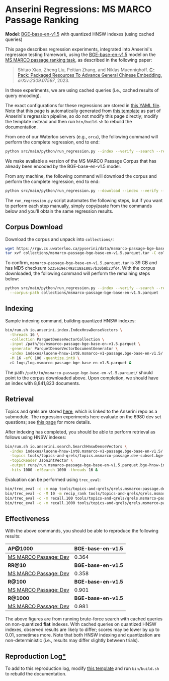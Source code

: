 # Anserini Regressions: MS MARCO Passage Ranking

**Model**: [BGE-base-en-v1.5](https://huggingface.co/BAAI/bge-base-en-v1.5) with quantized HNSW indexes (using cached queries)

This page describes regression experiments, integrated into Anserini's regression testing framework, using the [BGE-base-en-v1.5](https://huggingface.co/BAAI/bge-base-en-v1.5) model on the [MS MARCO passage ranking task](https://github.com/microsoft/MSMARCO-Passage-Ranking), as described in the following paper:

> Shitao Xiao, Zheng Liu, Peitian Zhang, and Niklas Muennighoff. [C-Pack: Packaged Resources To Advance General Chinese Embedding.](https://arxiv.org/abs/2309.07597) _arXiv:2309.07597_, 2023.

In these experiments, we are using cached queries (i.e., cached results of query encoding).

The exact configurations for these regressions are stored in [this YAML file](../../src/main/resources/regression/msmarco-v1-passage.bge-base-en-v1.5.parquet.hnsw-int8.cached.yaml).
Note that this page is automatically generated from [this template](../../src/main/resources/docgen/templates/msmarco-v1-passage.bge-base-en-v1.5.parquet.hnsw-int8.cached.template) as part of Anserini's regression pipeline, so do not modify this page directly; modify the template instead and then run `bin/build.sh` to rebuild the documentation.

From one of our Waterloo servers (e.g., `orca`), the following command will perform the complete regression, end to end:

```bash
python src/main/python/run_regression.py --index --verify --search --regression msmarco-v1-passage.bge-base-en-v1.5.parquet.hnsw-int8.cached
```

We make available a version of the MS MARCO Passage Corpus that has already been encoded by the BGE-base-en-v1.5 model.

From any machine, the following command will download the corpus and perform the complete regression, end to end:

```bash
python src/main/python/run_regression.py --download --index --verify --search --regression msmarco-v1-passage.bge-base-en-v1.5.parquet.hnsw-int8.cached
```

The `run_regression.py` script automates the following steps, but if you want to perform each step manually, simply copy/paste from the commands below and you'll obtain the same regression results.

## Corpus Download

Download the corpus and unpack into `collections/`:

```bash
wget https://rgw.cs.uwaterloo.ca/pyserini/data/msmarco-passage-bge-base-en-v1.5.parquet.tar -P collections/
tar xvf collections/msmarco-passage-bge-base-en-v1.5.parquet.tar -C collections/
```

To confirm, `msmarco-passage-bge-base-en-v1.5.parquet.tar` is 39 GB and has MD5 checksum `b235e19ec492c18a18057b30b8b23fd4`.
With the corpus downloaded, the following command will perform the remaining steps below:

```bash
python src/main/python/run_regression.py --index --verify --search --regression msmarco-v1-passage.bge-base-en-v1.5.parquet.hnsw-int8.cached \
  --corpus-path collections/msmarco-passage-bge-base-en-v1.5.parquet
```

## Indexing

Sample indexing command, building quantized HNSW indexes:

```bash
bin/run.sh io.anserini.index.IndexHnswDenseVectors \
  -threads 16 \
  -collection ParquetDenseVectorCollection \
  -input /path/to/msmarco-passage-bge-base-en-v1.5.parquet \
  -generator ParquetDenseVectorDocumentGenerator \
  -index indexes/lucene-hnsw-int8.msmarco-v1-passage.bge-base-en-v1.5/ \
  -M 16 -efC 100 -quantize.int8 \
  >& logs/log.msmarco-passage-bge-base-en-v1.5.parquet &
```

The path `/path/to/msmarco-passage-bge-base-en-v1.5.parquet/` should point to the corpus downloaded above.
Upon completion, we should have an index with 8,841,823 documents.

## Retrieval

Topics and qrels are stored [here](https://github.com/castorini/anserini-tools/tree/master/topics-and-qrels), which is linked to the Anserini repo as a submodule.
The regression experiments here evaluate on the 6980 dev set questions; see [this page](../../docs/experiments-msmarco-passage.md) for more details.

After indexing has completed, you should be able to perform retrieval as follows using HNSW indexes:

```bash
bin/run.sh io.anserini.search.SearchHnswDenseVectors \
  -index indexes/lucene-hnsw-int8.msmarco-v1-passage.bge-base-en-v1.5/ \
  -topics tools/topics-and-qrels/topics.msmarco-passage.dev-subset.bge-base-en-v1.5.jsonl.gz \
  -topicReader JsonIntVector \
  -output runs/run.msmarco-passage-bge-base-en-v1.5.parquet.bge-hnsw-int8-cached.topics.msmarco-passage.dev-subset.bge-base-en-v1.5.jsonl.txt \
  -hits 1000 -efSearch 1000 -threads 16 &
```

Evaluation can be performed using `trec_eval`:

```bash
bin/trec_eval -c -m map tools/topics-and-qrels/qrels.msmarco-passage.dev-subset.txt runs/run.msmarco-passage-bge-base-en-v1.5.parquet.bge-hnsw-int8-cached.topics.msmarco-passage.dev-subset.bge-base-en-v1.5.jsonl.txt
bin/trec_eval -c -M 10 -m recip_rank tools/topics-and-qrels/qrels.msmarco-passage.dev-subset.txt runs/run.msmarco-passage-bge-base-en-v1.5.parquet.bge-hnsw-int8-cached.topics.msmarco-passage.dev-subset.bge-base-en-v1.5.jsonl.txt
bin/trec_eval -c -m recall.100 tools/topics-and-qrels/qrels.msmarco-passage.dev-subset.txt runs/run.msmarco-passage-bge-base-en-v1.5.parquet.bge-hnsw-int8-cached.topics.msmarco-passage.dev-subset.bge-base-en-v1.5.jsonl.txt
bin/trec_eval -c -m recall.1000 tools/topics-and-qrels/qrels.msmarco-passage.dev-subset.txt runs/run.msmarco-passage-bge-base-en-v1.5.parquet.bge-hnsw-int8-cached.topics.msmarco-passage.dev-subset.bge-base-en-v1.5.jsonl.txt
```

## Effectiveness

With the above commands, you should be able to reproduce the following results:

| **AP@1000**                                                                                                  | **BGE-base-en-v1.5**|
|:-------------------------------------------------------------------------------------------------------------|-----------|
| [MS MARCO Passage: Dev](https://github.com/microsoft/MSMARCO-Passage-Ranking)                                | 0.364     |
| **RR@10**                                                                                                    | **BGE-base-en-v1.5**|
| [MS MARCO Passage: Dev](https://github.com/microsoft/MSMARCO-Passage-Ranking)                                | 0.358     |
| **R@100**                                                                                                    | **BGE-base-en-v1.5**|
| [MS MARCO Passage: Dev](https://github.com/microsoft/MSMARCO-Passage-Ranking)                                | 0.901     |
| **R@1000**                                                                                                   | **BGE-base-en-v1.5**|
| [MS MARCO Passage: Dev](https://github.com/microsoft/MSMARCO-Passage-Ranking)                                | 0.981     |

The above figures are from running brute-force search with cached queries on non-quantized **flat** indexes.
With cached queries on quantized HNSW indexes, observed results are likely to differ; scores may be lower by up to 0.01, sometimes more.
Note that both HNSW indexing and quantization are non-deterministic (i.e., results may differ slightly between trials).

## Reproduction Log[*](../../docs/reproducibility.md)

To add to this reproduction log, modify [this template](../../src/main/resources/docgen/templates/msmarco-v1-passage.bge-base-en-v1.5.parquet.hnsw-int8.cached.template) and run `bin/build.sh` to rebuild the documentation.
